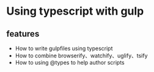 # Using typescript with gulp

## features

- How to write gulpfiles using typescript
- How to combine browserify、watchify、uglify、tsify
- How to using @types to help author scripts
